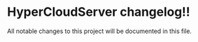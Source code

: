 # HyperCloudServer changelog!!
All notable changes to this project will be documented in this file.

